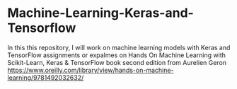 # Machine-Learning-Keras-and-Tensorflow
In this this repository, I will work on machine learning models with Keras and TensorFlow assignments or expalmes on Hands On Machine Learning with Scikit-Learn, Keras & TensorFlow book second edition from Aurelien Geron 
https://www.oreilly.com/library/view/hands-on-machine-learning/9781492032632/
